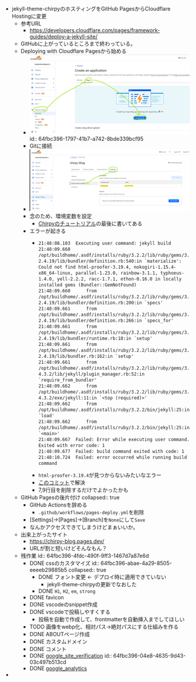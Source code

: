 - jekyll-theme-chirpyのホスティングをGitHub PagesからCloudflare Hostingに変更
	- 参考URL
		- https://developers.cloudflare.com/pages/framework-guides/deploy-a-jekyll-site/
	- GitHubに上がっているところまで終わっている。
	- Deploying with Cloudflare Pagesから始める
		- ![image.png](../assets/image_1694180576637_0.png)
		  id:: 64fbc396-1797-41b7-a742-8bde339bcf95
		- Gitに接続
		- ![image.png](../assets/image_1694180634710_0.png)
		- 念のため、環境変数を設定
			- [Chirpyのチュートリアル](https://chirpy.cotes.page/posts/getting-started/#manually-build-and-deploy)の最後に書いてある
		- エラーが起きる
			- ```
			  21:48:08.103	Executing user command: jekyll build
			  21:48:09.660	/opt/buildhome/.asdf/installs/ruby/3.2.2/lib/ruby/gems/3.2.0/gems/bundler-2.4.19/lib/bundler/definition.rb:540:in `materialize': Could not find html-proofer-3.19.4, nokogiri-1.15.4-x86_64-linux, parallel-1.23.0, rainbow-3.1.1, typhoeus-1.4.0, yell-2.2.2, racc-1.7.1, ethon-0.16.0 in locally installed gems (Bundler::GemNotFound)
			  21:48:09.660		from /opt/buildhome/.asdf/installs/ruby/3.2.2/lib/ruby/gems/3.2.0/gems/bundler-2.4.19/lib/bundler/definition.rb:200:in `specs'
			  21:48:09.661		from /opt/buildhome/.asdf/installs/ruby/3.2.2/lib/ruby/gems/3.2.0/gems/bundler-2.4.19/lib/bundler/definition.rb:266:in `specs_for'
			  21:48:09.661		from /opt/buildhome/.asdf/installs/ruby/3.2.2/lib/ruby/gems/3.2.0/gems/bundler-2.4.19/lib/bundler/runtime.rb:18:in `setup'
			  21:48:09.661		from /opt/buildhome/.asdf/installs/ruby/3.2.2/lib/ruby/gems/3.2.0/gems/bundler-2.4.19/lib/bundler.rb:162:in `setup'
			  21:48:09.661		from /opt/buildhome/.asdf/installs/ruby/3.2.2/lib/ruby/gems/3.2.0/gems/jekyll-4.3.2/lib/jekyll/plugin_manager.rb:52:in `require_from_bundler'
			  21:48:09.662		from /opt/buildhome/.asdf/installs/ruby/3.2.2/lib/ruby/gems/3.2.0/gems/jekyll-4.3.2/exe/jekyll:11:in `<top (required)>'
			  21:48:09.662		from /opt/buildhome/.asdf/installs/ruby/3.2.2/bin/jekyll:25:in `load'
			  21:48:09.662		from /opt/buildhome/.asdf/installs/ruby/3.2.2/bin/jekyll:25:in `<main>'
			  21:48:09.667	Failed: Error while executing user command. Exited with error code: 1
			  21:48:09.677	Failed: build command exited with code: 1
			  21:48:10.724	Failed: error occurred while running build command
			  ```
			- `html-proofer-3.19.4`が見つからないみたいなエラー
			- [このコミット](https://github.com/hachian/chirpy-blog/commit/46346d278baa52909e7cb698eced4d269ffc142f)で解決
			- 7,9行目を削除するだけでよかったかも
	- GitHub Pagesの後片付け
	  collapsed:: true
		- GitHub Actionsを辞める
			- `.github/workflows/pages-deploy.yml`を削除
		- [Settings]->[Pages]->[Branch]を`None`にして`Save`
		- なんかアクセスできてしまうけどまぁいいか。
	- 出来上がったサイト
		- https://chirpy-blog.pages.dev/
		- URLが割と短いけどそんなもん？
	- 残作業
	  id:: 64fbc396-4fdc-490f-9ff3-1467d7a87e6d
		- DONE cssのカスタマイズ
		  id:: 64fbc396-abae-4a29-8505-eeeeb29885b5
		  collapsed:: true
			- DONE フォント変更 ← デプロイ時に適用できていない
				- jekyll-theme-chirpyの更新でなおした
			- DONE `H1`, `H2`, `em`, `strong`
		- DONE favicon
		- DONE vscodeのsnippet作成
		- DONE vscodeで投稿しやすくする
			- 投稿を自動で作成して、frontmatterを自動挿入までしてほしい
		- TODO 画像をwebp化、相対パス→絶対パスにする仕組みを作る
		- DONE ABOUTページ作成
		- DONE カスタムドメイン
		- DONE コメント
		- DONE [google_site_verification](https://search.google.com/search-console)
		  id:: 64fbc396-04e8-4635-9d43-03c497b513cd
		- DONE [google_analytics](https://analytics.google.com/analytics/web/#/p406343632/reports/intelligenthome)
-
